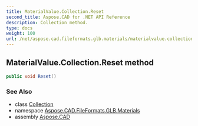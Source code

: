 ```yaml
---
title: MaterialValue.Collection.Reset
second_title: Aspose.CAD for .NET API Reference
description: Collection method. 
type: docs
weight: 100
url: /net/aspose.cad.fileformats.glb.materials/materialvalue.collection/reset/
---
```

## MaterialValue.Collection.Reset method

```csharp
public void Reset()
```

### See Also

* class [Collection](../)
* namespace [Aspose.CAD.FileFormats.GLB.Materials](../../materialvalue.collection/)
* assembly [Aspose.CAD](../../../)


